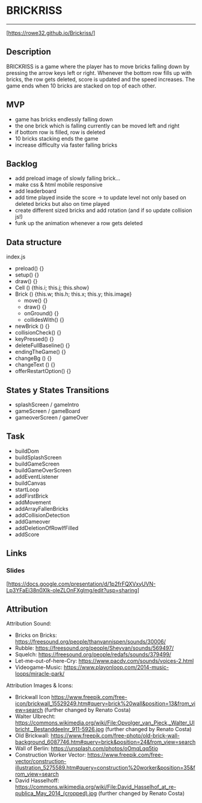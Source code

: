 # BRICKRISS
***
[https://rowe32.github.io/Brickriss/]


## Description

BRICKRISS is a game where the player has to move bricks falling down by pressing the arrow keys left or right. Whenever the bottom row fills up with bricks, the row gets deleted, score is updated and the speed increases. The game ends when 10 bricks are stacked on top of each other.


## MVP

* game has bricks endlessly falling down
* the one brick which is falling currently can be moved left and right
* if bottom row is filled, row is deleted
* 10 bricks stacking ends the game
* increase difficulty via faster falling bricks


## Backlog

* add preload image of slowly falling brick...
* make css & html mobile responsive
* add leaderboard
* add time played inside the score -> to update level not only based on deleted bricks but also on time played
* create different sized bricks and add rotation (and if so update collision js!)
* funk up the animation whenever a row gets deleted


## Data structure

index.js
* preload() {}
* setup() {}
* draw() {}
* Cell () {this.i; this.j; this.show}
* Brick () {this.w; this.h; this.x; this.y; this.image}
    * move() {}
    * draw() {}
    * onGround() {}
    * collidesWith() {}
* newBrick () {}
* collisionCheck() {}
* keyPressed() {}
* deleteFullBaseline() {}
* endingTheGame() {}
* changeBg () {}
* changeText () {}
* offerRestartOption() {}

## States y States Transitions

- splashScreen / gameIntro
- gameScreen / gameBoard
- gameoverScreen / gameOver


## Task

* buildDom
* buildSplashScreen
* buildGameScreen
* buildGameOverScreen
* addEventListener
* buildCanvas
* startLoop
* addFirstBrick
* addMovement
* addArrayFallenBricks
* addCollisionDetection
* addGameover
* addDeletionOfRowIfFilled
* addScore

## Links

### Slides
[https://docs.google.com/presentation/d/1p2frFQXVxyUVN-Lp3YFaEi38n0XIk-oIeZLOnFXgImg/edit?usp=sharing]

## Attribution

Attribution Sound:

* Bricks on Bricks: https://freesound.org/people/thanvannispen/sounds/30006/
* Rubble: https://freesound.org/people/Sheyvan/sounds/569497/
* Squelch: https://freesound.org/people/redafs/sounds/379499/
* Let-me-out-of-here-Cry: https://www.pacdv.com/sounds/voices-2.html
* Videogame-Music: https://www.playonloop.com/2014-music-loops/miracle-park/

Attribution Images & Icons:

* Brickwall Icon https://www.freepik.com/free-icon/brickwall_15529249.htm#query=brick%20wall&position=13&from_view=search (further changed by Renato Costa)
* Walter Ulbrecht: https://commons.wikimedia.org/wiki/File:Opvolger_van_Pieck,_Walter_Ulbricht,_Bestanddeelnr_911-5926.jpg (further changed by Renato Costa)
* Old Brickwall: https://www.freepik.com/free-photo/old-brick-wall-background_6087746.htm#query=brick&position=24&from_view=search 
* Wall of Berlin: https://unsplash.com/photos/oOmqLqq5tio
* Construction Worker Vector: https://www.freepik.com/free-vector/construction-illustration_5275589.htm#query=construction%20worker&position=35&from_view=search
* David Hasselhoff: https://commons.wikimedia.org/wiki/File:David_Hasselhof_at_re-publica_May_2014_(cropped).jpg (further changed by Renato Costa)
